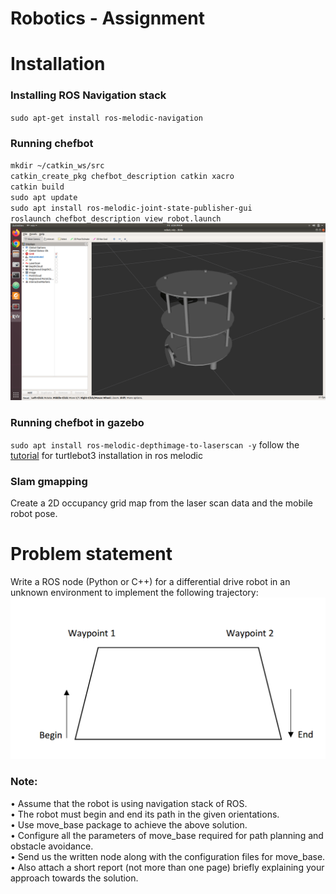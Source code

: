 # Robotics - Assignment

# Installation
### Installing ROS Navigation stack
`sudo apt-get install ros-melodic-navigation`

### Running chefbot
`mkdir ~/catkin_ws/src` <br/>
`catkin_create_pkg chefbot_description catkin xacro`<br/>
`catkin build`<br/>
`sudo apt update`<br/>
`sudo apt install ros-melodic-joint-state-publisher-gui`<br/>
 `roslaunch chefbot_description view_robot.launch`<br/>
 ![chefbot](./images/chefbot.png)


### Running chefbot in gazebo
`sudo apt install ros-melodic-depthimage-to-laserscan -y`
follow the [tutorial](https://automaticaddison.com/how-to-launch-the-turtlebot3-simulation-with-ros/) for turtlebot3 installation in ros melodic 

### Slam gmapping 
Create a 2D occupancy grid map from the laser scan data and the mobile robot pose.

# Problem statement
Write a ROS node (Python or C++) for a differential drive robot in an unknown environment to implement the following trajectory:
![image](./images/robot_path.png)

### Note:
• Assume that the robot is using navigation stack of ROS. <br/>
• The robot must begin and end its path in the given orientations.<br/>
• Use move_base package to achieve the above solution.<br/>
• Configure all the parameters of move_base required for path planning and obstacle avoidance.<br/>
• Send us the written node along with the configuration files for move_base.<br/>
• Also attach a short report (not more than one page) briefly explaining your approach towards the solution.
